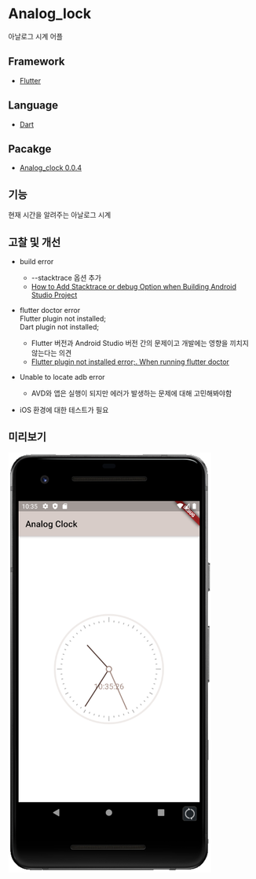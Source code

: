 # Analog_lock

아날로그 시계 어플

## Framework

- [Flutter](https://flutter.dev/)

## Language

- [Dart](https://dart.dev/)

## Pacakge

- [Analog_clock 0.0.4](https://pub.dev/packages/analog_clock)

## 기능

현재 시간을 알려주는 아날로그 시계

## 고찰 및 개선

* build error
  * --stacktrace 옵션 추가
  * [How to Add Stacktrace or debug Option when Building Android Studio Project
](https://stackoverflow.com/questions/21674091/how-to-add-stacktrace-or-debug-option-when-building-android-studio-project)

* flutter doctor error   
Flutter plugin not installed;   
Dart plugin not installed;   
  * Flutter 버전과 Android Studio 버전 간의 문제이고 개발에는 영향을 끼치지 않는다는 의견
  * [Flutter plugin not installed error;. When running flutter doctor](https://stackoverflow.com/questions/51860845/flutter-plugin-not-installed-error-when-running-flutter-doctor)

* Unable to locate adb error
  * AVD와 앱은 실행이 되지만 에러가 발생하는 문제에 대해 고민해봐야함
  
* iOS 환경에 대한 테스트가 필요

## 미리보기

![preview_analog_clock](analog_clock_android.PNG)
